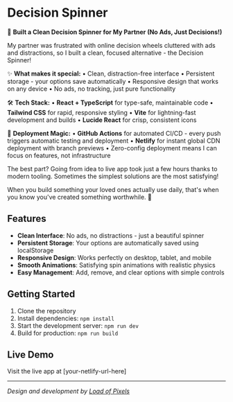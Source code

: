 # Decision Spinner

🎯 **Built a Clean Decision Spinner for My Partner (No Ads, Just Decisions!)**

My partner was frustrated with online decision wheels cluttered with ads and distractions, so I built a clean, focused alternative - the Decision Spinner! 

✨ **What makes it special:**
• Clean, distraction-free interface
• Persistent storage - your options save automatically
• Responsive design that works on any device
• No ads, no tracking, just pure functionality

🛠️ **Tech Stack:**
• **React + TypeScript** for type-safe, maintainable code
• **Tailwind CSS** for rapid, responsive styling
• **Vite** for lightning-fast development and builds
• **Lucide React** for crisp, consistent icons

🚀 **Deployment Magic:**
• **GitHub Actions** for automated CI/CD - every push triggers automatic testing and deployment
• **Netlify** for instant global CDN deployment with branch previews
• Zero-config deployment means I can focus on features, not infrastructure

The best part? Going from idea to live app took just a few hours thanks to modern tooling. Sometimes the simplest solutions are the most satisfying! 

When you build something your loved ones actually use daily, that's when you know you've created something worthwhile. 💙

## Features

- **Clean Interface**: No ads, no distractions - just a beautiful spinner
- **Persistent Storage**: Your options are automatically saved using localStorage
- **Responsive Design**: Works perfectly on desktop, tablet, and mobile
- **Smooth Animations**: Satisfying spin animations with realistic physics
- **Easy Management**: Add, remove, and clear options with simple controls

## Getting Started

1. Clone the repository
2. Install dependencies: `npm install`
3. Start the development server: `npm run dev`
4. Build for production: `npm run build`

## Live Demo

Visit the live app at [your-netlify-url-here]

---

*Design and development by [Load of Pixels](https://www.loadofpixels.com)*

